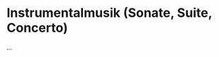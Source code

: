 <!--
author: Dennis Ried
email: dennis.ried@musikwiss.uni-halle.de
version: 1.0.0
language: de
narrator: Deutsch Female
comment: Instrumentalmusik (Sitzung 5)
-->

# Instrumentalmusik (Sonate, Suite, Concerto)

...
